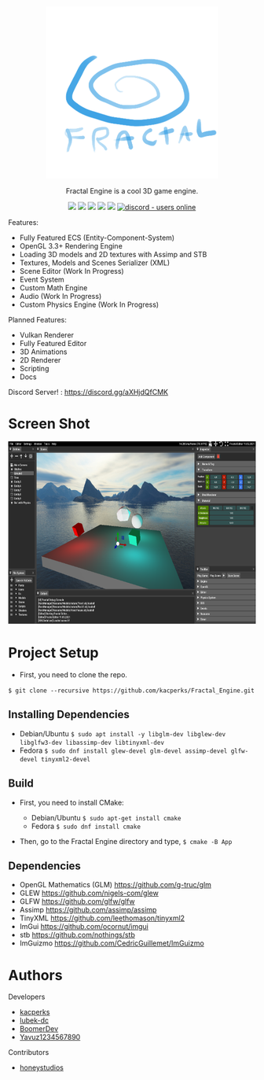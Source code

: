 <p align="center">
  <img src="Editor/Resource/Icons/Logo.png" width="350" height="350">
</p>

<p align="center">
Fractal Engine is a cool 3D game engine.
</p>

<p align="center">
<img src="https://img.shields.io/github/license/kacperks/Fractal_Engine?label=License" />
<img src="https://img.shields.io/github/downloads/kacperks/Fractal_Engine/total?label=Downloads" />
<img src="https://img.shields.io/github/languages/code-size/kacperks/Fractal_Engine?label=Code%20Size" />
<img src="https://img.shields.io/github/stars/kacperks/Fractal_Engine?label=Stars&logo=github" />
<img src="https://img.shields.io/github/languages/top/kacperks/Fractal_Engine?color=%230xfffff">
<a href="https://discord.gg/aXHjdQfCMK">
  <img src="https://img.shields.io/discord/812755533907099689?color=aXHjdQfCMK&label=Discord&logo=discord&logoColor=ffffff" alt="discord - users online" />
</a>
  
Features:
* Fully Featured ECS (Entity-Component-System)
* OpenGL 3.3+ Rendering Engine
* Loading 3D models and 2D textures with Assimp and STB
* Textures, Models and Scenes Serializer (XML)
* Scene Editor (Work In Progress)
* Event System
* Custom Math Engine
* Audio (Work In Progress)
* Custom Physics Engine (Work In Progress)

Planned Features: 
* Vulkan Renderer
* Fully Featured Editor
* 3D Animations
* 2D Renderer
* Scripting
* Docs
  
Discord Server! : https://discord.gg/aXHjdQfCMK
# Screen Shot

<p align="left">
  <img src="ScreenShot.png" width="683" height="371">
</p>

# Project Setup
* First, you need to clone the repo.

` $ git clone --recursive https://github.com/kacperks/Fractal_Engine.git `

## Installing Dependencies
* Debian/Ubuntu
` $ sudo apt install -y libglm-dev libglew-dev libglfw3-dev libassimp-dev libtinyxml-dev `
* Fedora
` $ sudo dnf install glew-devel glm-devel assimp-devel glfw-devel tinyxml2-devel `
## Build
* First, you need to install CMake:
    * Debian/Ubuntu ` $ sudo apt-get install cmake `
    * Fedora ` $ sudo dnf install cmake `

* Then, go to the Fractal Engine directory and type, ` $ cmake -B App `

## Dependencies

* OpenGL Mathematics (GLM) https://github.com/g-truc/glm
* GLEW https://github.com/nigels-com/glew
* GLFW https://github.com/glfw/glfw
* Assimp https://github.com/assimp/assimp
* TinyXML https://github.com/leethomason/tinyxml2
* ImGui https://github.com/ocornut/imgui
* stb https://github.com/nothings/stb
* ImGuizmo https://github.com/CedricGuillemet/ImGuizmo

# Authors 

Developers
* <a href = "https://github.com/kacperks"> kacperks </a>
* <a href = "https://github.com/lubek-dc"> lubek-dc </a>
* <a href = "https://github.com/BoomerDev"> BoomerDev </a>
* <a href = "https://github.com/Yavuz1234567890"> Yavuz1234567890 </a>

Contributors    
* <a href = "https://github.com/honeystudios"> honeystudios </a>

